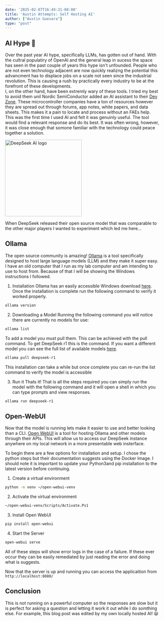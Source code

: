 ```yaml
---
date: '2025-02-07T16:49:31-08:00'
title: 'Austin Attempts: Self Hosting AI'
author: ["Austin Guevara"]
type: "post"
---
```

## AI Hype 🚀
Over the past year AI hype, specifically LLMs, has gotten out of hand.  With the cultral populatiry of OpenAI and the general leap in sucess the space has seen in the past couple of years this hype isn't unfounded.  People who are not even technology adjacent are now quickly realizng the potential this advancment has to displace jobs on a scale not seen since the industrial revolution.  This is causing a rush by practically every industry to be at the forefront of these developments.  
I, on the other hand, have been extremly wary of these tools.  I tried my best to avoid them unil Nordic SemiConductor added an AI assistant to their [Dev Zone](https://devzone.nordicsemi.com/).  These microcontroller companies have a ton of resources however they are spread out through forums, app notes, white papers, and data sheets.  This makes it a pain to locate and process without an FAEs help.  This was the first time I used AI and felt it was genuinly useful.  The tool would find a relevant response and do its best.  It was often wrong, however, it was close enough that somone familiar with the technology could peace together a solution.

<img src="/imgs/self-hosting-ai/deepseek-color.png#center" alt="DeepSeek AI logo" width="250" height="250">

When DeepSeek released their open source model that was comparable to the other major players I wanted to experiment which led me here...
## Ollama
The open source community is amazing!  [Ollama](https://github.com/ollama/ollama) is a tool specifically designed to host large language models (LLM) and they make it super easy. I have an old computer that I run as my lab computer and am intending to use to host from. Because of that I will be showing the Windows instructions I followed.

1) Installation
Ollama has an easily accessible Windows download [here](https://ollama.com/download/windows).  Once the installation is complete run the following command to verify it worked properly.
```bash
ollama version
```

2) Downloading a Model
Running the following command you will notice there are currently no models for use:
```bash
ollama list
```

To add a model you must pull them. This can be achieved with the pull command. To get DeepSeek r1 this is the command. If you want a different model you can see the full list of available models [here](https://ollama.com/search).
```bash
ollama pull deepseek-r1
```
This installation can take a while but once complete you can re-run the list command to verify the model is accessible

3) Run it
Thats it! That is all the steps required you can simply run the model with the following command and it will open a shell in which you can type prompts and view responses.
```bash
ollama run deepseek-r1
```

## Open-WebUI
Now that the model is running lets make it easier to use and better looking than a CLI.  [Open WebUI](https://docs.openwebui.com/) is a tool for hosting Ollama and other models through their APIs.  This will allow us to access our DeepSeek instance anywhere on my local network in a more presentable web insterface.

To begin there are a few options for installation and setup.  I chose the python steps but their documentation suggests using the Docker Image.  I should note it is important to update your Python3and pip installation to the latest version before continuing.

1) Create a virtual environment
```bash
python -m venv ~/open-webui-venv
```
2) Activate the virtual environment
```bash
~/open-webui-venv/Scripts/Activate.Ps1
```
3) Install Open WebUI
```bash
pip install open-webui
```
4) Start the Server
```bash
open-webui serve
```

All of these steps will show error logs in the case of a failure.  If these ever occur they can be easily remediated by just reading the error and doing what is suggests.

Now that the server is up and running you can access the applicaition from ```http://localhost:8080/```

## Conclusion
This is not running on a powerful computer so the responses are slow but it is perfect for asking a question and letting it work it out while I do somthing else. For example, this blog post was edited by my own locally hosted AI! 😃

